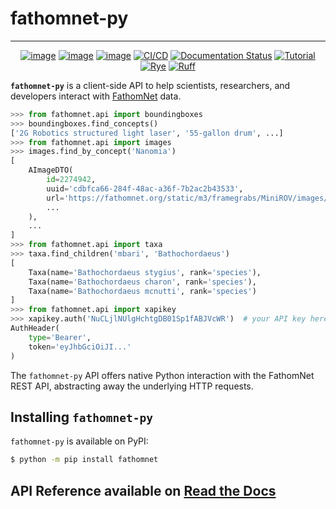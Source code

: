 # fathomnet-py

---

<div align="center">

[![image](https://img.shields.io/pypi/v/fathomnet.svg)](https://pypi.python.org/pypi/fathomnet)
[![image](https://img.shields.io/pypi/l/fathomnet.svg)](https://github.com/fathomnet/fathomnet-py/blob/main/LICENSE)
[![image](https://img.shields.io/pypi/pyversions/fathomnet.svg)](https://pypi.python.org/pypi/fathomnet)
[![CI/CD](https://github.com/fathomnet/fathomnet-py/actions/workflows/cicd.yml/badge.svg)](https://github.com/fathomnet/fathomnet-py/actions/workflows/cicd.yml)
[![Documentation Status](https://readthedocs.org/projects/fathomnet-py/badge/?version=latest)](https://fathomnet-py.readthedocs.io/en/latest/?badge=latest)
[![Tutorial](https://colab.research.google.com/assets/colab-badge.svg)](https://colab.research.google.com/github/fathomnet/fathomnet-py/blob/main/examples/tutorial.ipynb)
[![Rye](https://img.shields.io/endpoint?url=https://raw.githubusercontent.com/astral-sh/rye/main/artwork/badge.json)](https://rye.astral.sh)
[![Ruff](https://img.shields.io/endpoint?url=https://raw.githubusercontent.com/astral-sh/ruff/main/assets/badge/v2.json)](https://github.com/astral-sh/ruff)

</div>

**`fathomnet-py`** is a client-side API to help scientists, researchers, and developers interact with [FathomNet](https://fathomnet.org/) data.

```python
>>> from fathomnet.api import boundingboxes
>>> boundingboxes.find_concepts()
['2G Robotics structured light laser', '55-gallon drum', ...]
>>> from fathomnet.api import images
>>> images.find_by_concept('Nanomia')
[
    AImageDTO(
        id=2274942, 
        uuid='cdbfca66-284f-48ac-a36f-7b2ac2b43533', 
        url='https://fathomnet.org/static/m3/framegrabs/MiniROV/images/0056/02_18_37_20.png', 
        ...
    ),
    ...
]
>>> from fathomnet.api import taxa
>>> taxa.find_children('mbari', 'Bathochordaeus')
[
    Taxa(name='Bathochordaeus stygius', rank='species'), 
    Taxa(name='Bathochordaeus charon', rank='species'), 
    Taxa(name='Bathochordaeus mcnutti', rank='species')
]
>>> from fathomnet.api import xapikey
>>> xapikey.auth('NuCLjlNUlgHchtgDB01Sp1fABJVcWR')  # your API key here
AuthHeader(
    type='Bearer', 
    token='eyJhbGciOiJI...'
)
```

The `fathomnet-py` API offers native Python interaction with the FathomNet REST API, abstracting away the underlying HTTP requests.

## Installing `fathomnet-py`

`fathomnet-py` is available on PyPI:

```bash
$ python -m pip install fathomnet
```

## API Reference available on [Read the Docs](https://fathomnet-py.readthedocs.io/)

